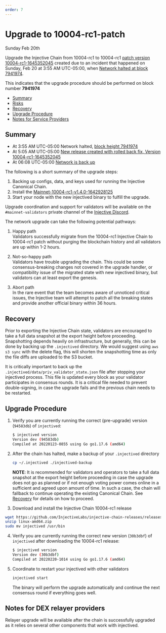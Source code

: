 ```yaml
---
order: 7
---
```

   
# Upgrade to 10004-rc1-patch
Sunday Feb 20th

Upgrade the Injective Chain from 10004-rc1 to 10004-rc1 [patch version 10004-rc1-1645352045](https://github.com/InjectiveLabs/injective-chain-releases/releases/tag/v1.4.0-1645352045) created due to an incident that happened on Sunday, Feb 20 at 3:55 AM UTC-05:00, when [Network halted at block 7941974](https://explorer.injective.network/block/7941974).

This indicates that the upgrade procedure should be performed on block number **7941974**

 - [Summary](#summary)
  - [Risks](#risks)
  - [Recovery](#recovery)
  - [Upgrade Procedure](#upgrade-procedure)
  - [Notes for Service Providers](#notes-for-DEX-relayer-providers)

## Summary

- At 3:55 AM UTC-05:00 Network halted, [block height 7941974](https://explorer.injective.network/block/7941974)
- At 5:05 AM UTC-05:00 [New release created with rolled back fix, Version 10004-rc1-1645352045](https://github.com/InjectiveLabs/injective-chain-releases/releases/tag/v1.4.0-1645352045)
- At 06:08 UTC-05:00 [Network is back up]( https://explorer.injective.network/block/7941975)


The following is a short summary of the upgrade steps:

1. Backing up configs, data, and keys used for running the Injective Canonical Chain.
2. Install the [Mainnet-10004-rc1-v1.4.0-1642928125](https://github.com/InjectiveLabs/injective-chain-releases/releases/tag/v1.4.0-1645352045)
3. Start your node with the new injectived binary to fulfill the upgrade.

Upgrade coordination and support for validators will be available on the `#mainnet-validators` private channel of the [Injective Discord](https://discord.gg/injective).

The network upgrade can take the following potential pathways:
1. Happy path  
Validators successfully migrate from the 10004-rc1 Injective Chain to 10004-rc1 patch without purging the blockchain history and all validators are up within 1-2 hours.

2. Not-so-happy path  
Validators have trouble upgrading the chain. This could be some consensus-breaking changes not covered in the upgrade handler, or compatibility issue of the migrated state with new injectived binary, but validators can at least export the genesis.

3. Abort path  
In the rare event that the team becomes aware of unnoticed critical issues, the Injective team will attempt to patch all the breaking states and provide another official binary within 36 hours.  

## Recovery

Prior to exporting the Injective Chain state, validators are encouraged to take a full data snapshot at the
export height before proceeding. Snapshotting depends heavily on infrastructure, but generally, this
can be done by backing up the `.injectived` directory. We would suggest using `aws s3 sync` with the delete flag, this will shorten the snapshotting time as only the file diffs are uploaded to the S3 bucket.

It is critically important to back up the `.injectived/data/priv_validator_state.json` file after stopping your injectived process. This file is updated every block as your validator participates in consensus rounds. It is a critical file needed to prevent double-signing, in case the upgrade fails and the previous chain needs to be restarted.

## Upgrade Procedure

1. Verify you are currently running the correct (pre-upgrade) version (`94583db`) of `injectived`:
   ```bash
   $ injectived version
   Version dev (94583db)
   Compiled at 20220123-0855 using Go go1.17.6 (amd64)
   ```

2. After the chain has halted, make a backup of your `.injectived` directory
    ```bash
    cp ~/.injectived ./injectived-backup
    ```
   **NOTE**: It is recommended for validators and operators to take a full data snapshot at the export
   height before proceeding in case the upgrade does not go as planned or if not enough voting power
   comes online in a sufficient and agreed upon amount of time. In such a case, the chain will fallback
   to continue operating the existing Canonical Chain. See [Recovery](#recovery) for details on how to proceed.

3. Download and install the Injective Chain 10004-rc1 release
  ```bash
  wget https://github.com/InjectiveLabs/injective-chain-releases/releases/download/v1.4.0-1645352045/linux-amd64.zip
  unzip linux-amd64.zip
  sudo mv injectived /usr/bin
  ```

4. Verify you are currently running the correct new version (`30b3dbf`) of `injectived` after downloading the 10004-rc1 release:
    ```bash
   $ injectived version
   Version dev (30b3dbf)
   Compiled at 20220220-1014 using Go go1.17.6 (amd64)
   ```

5. Coordinate to restart your injectived with other validators
   ```bash
   injectived start
   ```
   The binary will perform the upgrade automatically and continue the next consensus round if everything goes well.

## Notes for DEX relayer providers
Relayer upgrade will be available after the chain is successfully upgraded as it relies on several other components that work with injectived.